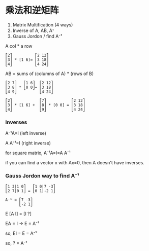 # 乘法和逆矩阵
1. Matrix Multification (4 ways)
2. Inverse of A, AB, Aᵀ
3. Gauss Jordon / find A⁻¹

A col * a row
```
⎡2⎤          ⎡2 12⎤
⎢3⎥ * [1 6]= ⎢3 18⎥
⎣4⎦          ⎣4 24⎦
```

AB = sums of (columns of A) * (rows of B)

```
⎡2 7⎤   ⎡1 6⎤  ⎡2 12⎤
⎢3 8⎥ * ⎣0 0⎦= ⎢3 18⎥
⎣4 9⎦          ⎣4 24⎦

⎡2⎤            ⎡7⎤           ⎡2 12⎤
⎢3⎥ * [1 6] +  ⎢8⎥ * [0 0] = ⎢3 18⎥
⎣4⎦            ⎣9⎦           ⎣4 24⎦
```

### Inverses

A⁻¹A=I (left inverse)

A A⁻¹=I (right inverse)

for square matrix, A⁻¹A=I=A A⁻¹

if you can find a vector x with Ax=0, then A doesn't have inverses.

### Gauss Jordon way to find A⁻¹
```
⎡1 3|1 0⎤   ⎡1 0|7 -3⎤
⎣2 7|0 1⎦ = ⎣0 1|-2 1⎦

A⁻¹ = ⎡7 -3⎤
      ⎣-2 1⎦
```

E [A I] = [I ?]

EA = I -> E = A⁻¹

so, EI = E = A⁻¹

so, ? = A⁻¹
